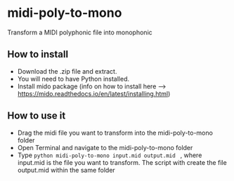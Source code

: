 # midi-poly-to-mono
Transform a MIDI polyphonic file into monophonic 

## How to install

- Download the .zip file and extract. 
- You will need to have Python installed.
- Install mido package (info on how to install here --> https://mido.readthedocs.io/en/latest/installing.html)



## How to use it

- Drag the midi file you want to transform into the midi-poly-to-mono folder
- Open Terminal and navigate to the midi-poly-to-mono folder
- Type ```python midi-poly-to-mono input.mid output.mid ``` , where input.mid is the file you want to transform. The script with create the file output.mid within the same folder 